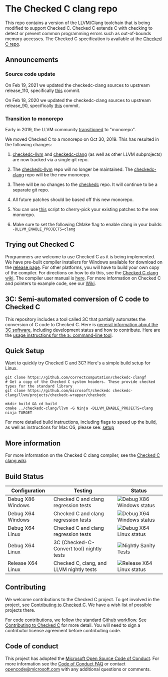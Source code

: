 # The Checked C clang repo

This repo contains a version of the LLVM/Clang toolchain that is being modified
to support Checked C. Checked C extends C with checking to detect or prevent
common programming errors such as out-of-bounds memory accesses. The Checked
C specification is available at the
[Checked C repo](https://github.com/Microsoft/checkedc).

## Announcements

### Source code update

On Feb 19, 2021 we updated the checkedc-clang sources to upstream release_110,
specifically [this](https://github.com/llvm/llvm-project/commit/2e10b7a39b930ef8d9c4362509d8835b221fbc0a) commit.

On Feb 18, 2020 we updated the checkedc-clang sources to upstream release_90,
specifically [this](https://github.com/llvm/llvm-project/commit/c89a3d78f43d81b9cff7b9248772ddf14d21b749) commit.

### Transition to monorepo

Early in 2019, the LLVM community
[transitioned](https://forums.swift.org/t/llvm-monorepo-transition/25689) to
"monorepo".

We moved Checked C to a monorepo on Oct 30, 2019. This has resulted in the following changes:

1. [checkedc-llvm](https://github.com/Microsoft/checkedc-llvm) and
   [checkedc-clang](https://github.com/Microsoft/checkedc-clang) (as well as other
   LLVM subprojects) are now tracked via a single git repo.

2. The [checkedc-llvm](https://github.com/Microsoft/checkedc-llvm) repo will
   no longer be maintained. The
   [checkedc-clang](https://github.com/Microsoft/checkedc-clang) repo will be the
   new monorepo.

3. There will be no changes to the
   [checkedc](https://github.com/Microsoft/checkedc) repo. It will continue to be
   a separate git repo.

4. All future patches should be based off this new monorepo.

5. You can use
   [this](https://github.com/microsoft/checkedc-clang/blob/master/clang/automation/UNIX/cherry-pick-to-monorepo.sh)
   script to cherry-pick your existing patches to the new monorepo.

6. Make sure to set the following CMake flag to enable clang in your builds:
   `-DLLVM_ENABLE_PROJECTS=clang`

## Trying out Checked C

Programmers are welcome to use Checked C as it is being implemented. We have
pre-built compiler installers for Windows available for download on the
[release page](https://github.com/Microsoft/checkedc-clang/releases). For
other platforms, you will have to build your own copy of the compiler. For
directions on how to do this, see the [Checked C clang
wiki](https://github.com/Microsoft/checkedc-clang/wiki). The compiler user
manual is
[here](https://github.com/Microsoft/checkedc-clang/wiki/Checked-C-clang-user-manual).
For more information on Checked C and pointers to example code, see our
[Wiki](https://github.com/Microsoft/checkedc/wiki).

## 3C: Semi-automated conversion of C code to Checked C

This repository includes a tool called 3C that partially automates the
conversion of C code to Checked C. Here is [general information about the 3C
software](clang/docs/checkedc/3C/README.md), including development status and
how to contribute. Here are the [usage instructions for the `3c` command-line
tool](clang/tools/3c/README.md).

## Quick Setup 
Want to quickly try Checked C and 3C? Here's a simple build setup for Linux.
```
git clone https://github.com/correctcomputation/checkedc-clangf
# Get a copy of the Checked C system headers. These provide checked types for the standard library
git clone https://github.com/microsoft/checkedc checkedc-clang/llvm/projects/checkedc-wrapper/checkedc

mkdir build && cd build
cmake ../checkedc-clang/llvm -G Ninja -DLLVM_ENABLE_PROJECTS=clang
ninja TARGET
```
For more detailed build instructions, including flags to speed up the build, as well as instructions for Mac OS, please see: [setup](clang/docs/checkedc/3C/INSTALL.md)

## More information

For more information on the Checked C clang compiler, see the [Checked C clang
wiki](https://github.com/Microsoft/checkedc-clang/wiki).

## Build Status

| Configuration     | Testing                                   | Status                                                                                                                                         |
| ----------------- | ----------------------------------------- | ---------------------------------------------------------------------------------------------------------------------------------------------- |
| Debug X86 Windows | Checked C and clang regression tests      | ![Debug X86 Windows status](https://msresearch.visualstudio.com/_apis/public/build/definitions/f6454e27-a46c-49d9-8453-29d89d53d2f9/211/badge) |
| Debug X64 Windows | Checked C and clang regression tests      | ![Debug X64 Windows status](https://msresearch.visualstudio.com/_apis/public/build/definitions/f6454e27-a46c-49d9-8453-29d89d53d2f9/205/badge) |
| Debug X64 Linux   | Checked C and clang regression tests      | ![Debug X64 Linux status](https://msresearch.visualstudio.com/_apis/public/build/definitions/f6454e27-a46c-49d9-8453-29d89d53d2f9/217/badge)   |
| Debug X64 Linux   | 3C (Checked-C-Convert tool) nightly tests | ![Nightly Sanity Tests](https://github.com/correctcomputation/checkedc-clang/workflows/Nightly%20Sanity%20Tests/badge.svg?branch=master)       |
| Release X64 Linux | Checked C, clang, and LLVM nightly tests  | ![Release X64 Linux status](https://msresearch.visualstudio.com/_apis/public/build/definitions/f6454e27-a46c-49d9-8453-29d89d53d2f9/238/badge) |

## Contributing

We welcome contributions to the Checked C project. To get involved in the
project, see [Contributing to Checked
C](https://github.com/Microsoft/checkedc/blob/master/CONTRIBUTING.md). We
have a wish list of possible projects there.

For code contributions, we follow the standard [Github
workflow](https://guides.github.com/introduction/flow/). See [Contributing to
Checked C](https://github.com/Microsoft/checkedc/blob/master/CONTRIBUTING.md)
for more detail. You will need to sign a contributor license agreement before
contributing code.

## Code of conduct

This project has adopted the [Microsoft Open Source Code of
Conduct](https://opensource.microsoft.com/codeofconduct/). For more
information see the [Code of Conduct
FAQ](https://opensource.microsoft.com/codeofconduct/faq/) or contact
[opencode@microsoft.com](mailto:opencode@microsoft.com) with any additional
questions or comments.
